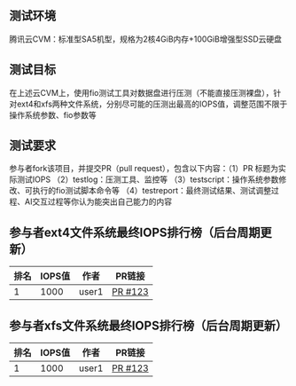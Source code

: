 ## 测试环境

腾讯云CVM：标准型SA5机型，规格为2核4GiB内存+100GiB增强型SSD云硬盘

## 测试目标

在上述云CVM上，使用fio测试工具对数据盘进行压测（不能直接压测裸盘），针对ext4和xfs两种文件系统，分别尽可能的压测出最高的IOPS值，调整范围不限于操作系统参数、fio参数等

## 测试要求

参与者fork该项目，并提交PR（pull request），包含以下内容：（1）PR 标题为实际测试IOPS （2）testlog：压测工具、监控等 （3）testscript：操作系统参数修改、可执行的fio测试脚本命令等 （4）testreport：最终测试结果、测试调整过程、AI交互过程等你认为能突出自己能力的内容

## 参与者ext4文件系统最终IOPS排行榜（后台周期更新）
<!-- RANKING_START -->
| 排名 | IOPS值 | 作者 | PR链接 |
|------|----------|------|--------|
| 1 | 1000 | user1 | [PR #123](https://github.com/katelyngao/perftest/pulls) |
<!-- RANKING_END -->

## 参与者xfs文件系统最终IOPS排行榜（后台周期更新）
<!-- RANKING_START -->
| 排名 | IOPS值 | 作者 | PR链接 |
|------|----------|------|--------|
| 1 | 1000 | user1 | [PR #123](https://github.com/katelyngao/perftest/pulls) |
<!-- RANKING_END -->

